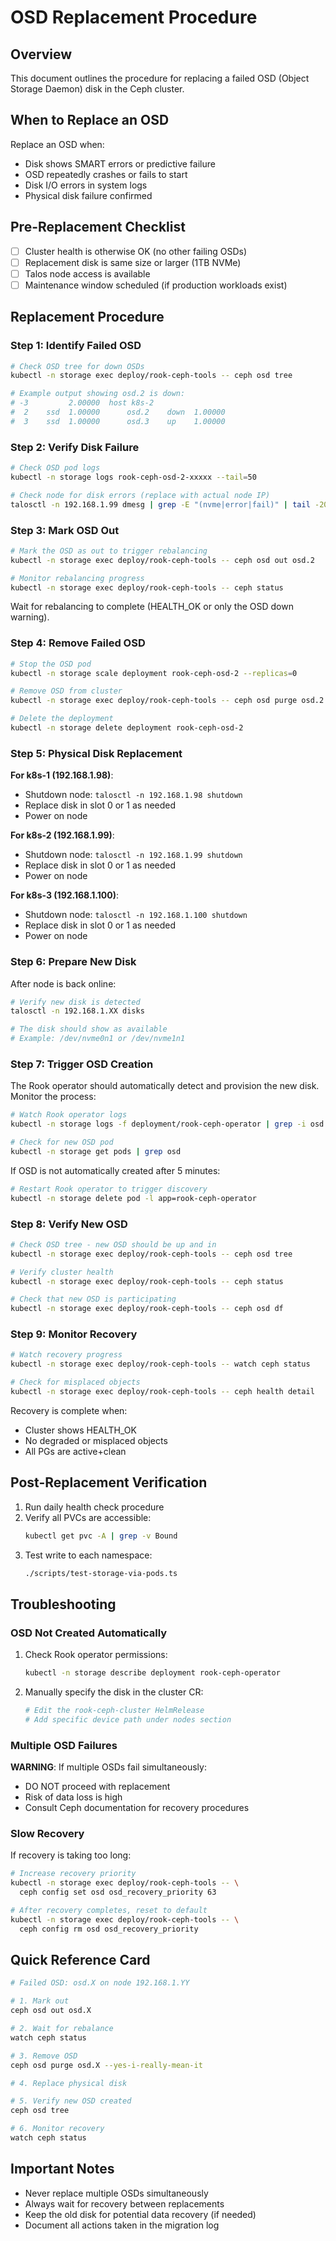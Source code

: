 # OSD Replacement Procedure

## Overview
This document outlines the procedure for replacing a failed OSD (Object Storage Daemon) disk in the Ceph cluster.

## When to Replace an OSD

Replace an OSD when:
- Disk shows SMART errors or predictive failure
- OSD repeatedly crashes or fails to start
- Disk I/O errors in system logs
- Physical disk failure confirmed

## Pre-Replacement Checklist

- [ ] Cluster health is otherwise OK (no other failing OSDs)
- [ ] Replacement disk is same size or larger (1TB NVMe)
- [ ] Talos node access is available
- [ ] Maintenance window scheduled (if production workloads exist)

## Replacement Procedure

### Step 1: Identify Failed OSD

```bash
# Check OSD tree for down OSDs
kubectl -n storage exec deploy/rook-ceph-tools -- ceph osd tree

# Example output showing osd.2 is down:
# -3         2.00000  host k8s-2
#  2    ssd  1.00000      osd.2    down  1.00000
#  3    ssd  1.00000      osd.3    up    1.00000
```

### Step 2: Verify Disk Failure

```bash
# Check OSD pod logs
kubectl -n storage logs rook-ceph-osd-2-xxxxx --tail=50

# Check node for disk errors (replace with actual node IP)
talosctl -n 192.168.1.99 dmesg | grep -E "(nvme|error|fail)" | tail -20
```

### Step 3: Mark OSD Out

```bash
# Mark the OSD as out to trigger rebalancing
kubectl -n storage exec deploy/rook-ceph-tools -- ceph osd out osd.2

# Monitor rebalancing progress
kubectl -n storage exec deploy/rook-ceph-tools -- ceph status
```

Wait for rebalancing to complete (HEALTH_OK or only the OSD down warning).

### Step 4: Remove Failed OSD

```bash
# Stop the OSD pod
kubectl -n storage scale deployment rook-ceph-osd-2 --replicas=0

# Remove OSD from cluster
kubectl -n storage exec deploy/rook-ceph-tools -- ceph osd purge osd.2 --yes-i-really-mean-it

# Delete the deployment
kubectl -n storage delete deployment rook-ceph-osd-2
```

### Step 5: Physical Disk Replacement

**For k8s-1 (192.168.1.98)**:
- Shutdown node: `talosctl -n 192.168.1.98 shutdown`
- Replace disk in slot 0 or 1 as needed
- Power on node

**For k8s-2 (192.168.1.99)**:
- Shutdown node: `talosctl -n 192.168.1.99 shutdown`
- Replace disk in slot 0 or 1 as needed
- Power on node

**For k8s-3 (192.168.1.100)**:
- Shutdown node: `talosctl -n 192.168.1.100 shutdown`
- Replace disk in slot 0 or 1 as needed
- Power on node

### Step 6: Prepare New Disk

After node is back online:

```bash
# Verify new disk is detected
talosctl -n 192.168.1.XX disks

# The disk should show as available
# Example: /dev/nvme0n1 or /dev/nvme1n1
```

### Step 7: Trigger OSD Creation

The Rook operator should automatically detect and provision the new disk. Monitor the process:

```bash
# Watch Rook operator logs
kubectl -n storage logs -f deployment/rook-ceph-operator | grep -i osd

# Check for new OSD pod
kubectl -n storage get pods | grep osd
```

If OSD is not automatically created after 5 minutes:

```bash
# Restart Rook operator to trigger discovery
kubectl -n storage delete pod -l app=rook-ceph-operator
```

### Step 8: Verify New OSD

```bash
# Check OSD tree - new OSD should be up and in
kubectl -n storage exec deploy/rook-ceph-tools -- ceph osd tree

# Verify cluster health
kubectl -n storage exec deploy/rook-ceph-tools -- ceph status

# Check that new OSD is participating
kubectl -n storage exec deploy/rook-ceph-tools -- ceph osd df
```

### Step 9: Monitor Recovery

```bash
# Watch recovery progress
kubectl -n storage exec deploy/rook-ceph-tools -- watch ceph status

# Check for misplaced objects
kubectl -n storage exec deploy/rook-ceph-tools -- ceph health detail
```

Recovery is complete when:
- Cluster shows HEALTH_OK
- No degraded or misplaced objects
- All PGs are active+clean

## Post-Replacement Verification

1. Run daily health check procedure
2. Verify all PVCs are accessible:
   ```bash
   kubectl get pvc -A | grep -v Bound
   ```
3. Test write to each namespace:
   ```bash
   ./scripts/test-storage-via-pods.ts
   ```

## Troubleshooting

### OSD Not Created Automatically

1. Check Rook operator permissions:
   ```bash
   kubectl -n storage describe deployment rook-ceph-operator
   ```

2. Manually specify the disk in the cluster CR:
   ```yaml
   # Edit the rook-ceph-cluster HelmRelease
   # Add specific device path under nodes section
   ```

### Multiple OSD Failures

**WARNING**: If multiple OSDs fail simultaneously:
- DO NOT proceed with replacement
- Risk of data loss is high
- Consult Ceph documentation for recovery procedures

### Slow Recovery

If recovery is taking too long:
```bash
# Increase recovery priority
kubectl -n storage exec deploy/rook-ceph-tools -- \
  ceph config set osd osd_recovery_priority 63

# After recovery completes, reset to default
kubectl -n storage exec deploy/rook-ceph-tools -- \
  ceph config rm osd osd_recovery_priority
```

## Quick Reference Card

```bash
# Failed OSD: osd.X on node 192.168.1.YY

# 1. Mark out
ceph osd out osd.X

# 2. Wait for rebalance
watch ceph status

# 3. Remove OSD
ceph osd purge osd.X --yes-i-really-mean-it

# 4. Replace physical disk

# 5. Verify new OSD created
ceph osd tree

# 6. Monitor recovery
watch ceph status
```

## Important Notes

- Never replace multiple OSDs simultaneously
- Always wait for recovery between replacements
- Keep the old disk for potential data recovery (if needed)
- Document all actions taken in the migration log